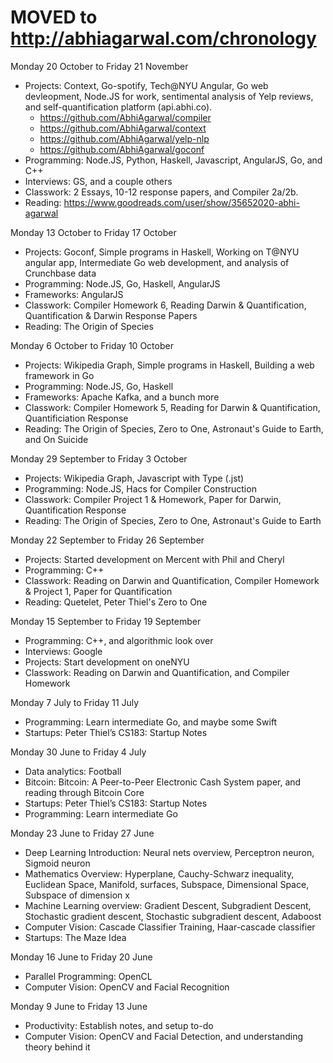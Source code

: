 # MOVED to http://abhiagarwal.com/chronology

Monday 20 October to Friday 21 November

- Projects: Context, Go-spotify, Tech@NYU Angular, Go web devleopment, Node.JS for work, sentimental analysis of Yelp reviews, and self-quantification platform (api.abhi.co).
  - https://github.com/AbhiAgarwal/compiler
  - https://github.com/AbhiAgarwal/context
  - https://github.com/AbhiAgarwal/yelp-nlp
  - https://github.com/AbhiAgarwal/goconf
- Programming: Node.JS, Python, Haskell, Javascript, AngularJS, Go, and C++
- Interviews: GS, and a couple others
- Classwork: 2 Essays, 10-12 response papers, and Compiler 2a/2b.
- Reading: https://www.goodreads.com/user/show/35652020-abhi-agarwal

Monday 13 October to Friday 17 October

- Projects: Goconf, Simple programs in Haskell, Working on T@NYU angular app, Intermediate Go web development, and analysis of Crunchbase data
- Programming: Node.JS, Go, Haskell, AngularJS
- Frameworks: AngularJS
- Classwork: Compiler Homework 6, Reading Darwin & Quantification, Quantification & Darwin Response Papers
- Reading: The Origin of Species

Monday 6 October to Friday 10 October

- Projects: Wikipedia Graph, Simple programs in Haskell, Building a web framework in Go
- Programming: Node.JS, Go, Haskell
- Frameworks: Apache Kafka, and a bunch more
- Classwork: Compiler Homework 5, Reading for Darwin & Quantification, Quantificiation Response
- Reading: The Origin of Species, Zero to One, Astronaut's Guide to Earth, and On Suicide

Monday 29 September to Friday 3 October

- Projects: Wikipedia Graph, Javascript with Type (.jst)
- Programming: Node.JS, Hacs for Compiler Construction
- Classwork: Compiler Project 1 & Homework, Paper for Darwin, Quantification Response
- Reading: The Origin of Species, Zero to One, Astronaut's Guide to Earth

Monday 22 September to Friday 26 September

- Projects: Started development on Mercent with Phil and Cheryl
- Programming: C++
- Classwork: Reading on Darwin and Quantification, Compiler Homework & Project 1, Paper for Quantification
- Reading: Quetelet, Peter Thiel's Zero to One

Monday 15 September to Friday 19 September

- Programming: C++, and algorithmic look over
- Interviews: Google
- Projects: Start development on oneNYU
- Classwork: Reading on Darwin and Quantification, and Compiler Homework

Monday 7 July to Friday 11 July

- Programming: Learn intermediate Go, and maybe some Swift
- Startups: Peter Thiel’s CS183: Startup Notes

Monday 30 June to Friday 4 July

- Data analytics: Football
- Bitcoin: Bitcoin: A Peer-to-Peer Electronic Cash System paper, and reading through Bitcoin Core
- Startups: Peter Thiel’s CS183: Startup Notes
- Programming: Learn intermediate Go

Monday 23 June to Friday 27 June

- Deep Learning Introduction: Neural nets overview, Perceptron neuron, Sigmoid neuron
- Mathematics Overview: Hyperplane, Cauchy-Schwarz inequality, Euclidean Space, Manifold, surfaces, Subspace, Dimensional Space, Subspace of dimension x
- Machine Learning overview: Gradient Descent, Subgradient Descent, Stochastic gradient descent, Stochastic subgradient descent, Adaboost
- Computer Vision: Cascade Classifier Training, Haar-cascade classifier
- Startups: The Maze Idea

Monday 16 June to Friday 20 June

- Parallel Programming: OpenCL
- Computer Vision: OpenCV and Facial Recognition

Monday 9 June to Friday 13 June

- Productivity: Establish notes, and setup to-do
- Computer Vision: OpenCV and Facial Detection, and understanding theory behind it
